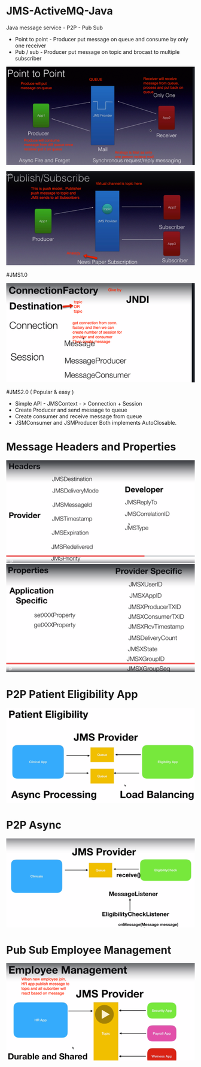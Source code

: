 # JMS-ActiveMQ-Java
Java message service - P2P - Pub Sub

- Point to point - Producer put message on queue and consume by only one receiver
- Pub / sub - Producer put message on topic and brocast to multiple subscriber

![](/screenshots/Point%20to%20Point.jpg)

![](/screenshots/Publish%20Subscriber.jpg)

#JMS1.0

![](/screenshots/JSM1.0.jpg)

#JMS2.0 ( Popular & easy )

* Simple API - JMSContext - > Connection + Session 
* Create Producer and send message to queue
* Create consumer and receive message from queue
* JSMConsumer and JSMProducer Both implements AutoClosable.

# Message Headers and Properties 

![](/screenshots/Headers.jpg)
![](/screenshots/Properties.jpg)

# P2P Patient Eligibility App 

![](/screenshots/P2P-PatienceEligibilityApp.jpg)

# P2P Async 

![](/screenshots/P2PAsync.jpg)

# Pub Sub Employee Management 

![](/screenshots/Pub-Sub-EmployeeManagement.jpg)
